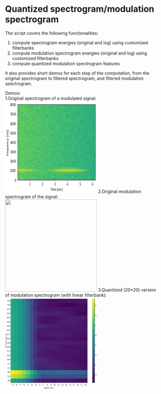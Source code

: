 # Quantized spectrogram/modulation spectrogram

The script covers the following functionalities:
1) compute spectrogram energies (original and log) using customized filterbanks
2) compute modulation spectrogram energies (original and log) using customized filterbanks
3) compute quantized modulation spectrogram features

It also provides short demos for each step of the computation, from the original spectrogram to filtered spectrogram, and filtered modulation spectrogram. <br />

Demos:<br />
1.Original spectrogram of a modulated signal:<br />
<img src="./test_spec_og.png" width="300" height="300">
2.Original modulation spectrogram of the signal:<br />
<img src="./test_modspec.png" width="300" height="300">
3.Quantized (20\*20) version of modulation spectrogram (with linear filterbank):<br />
<img src="./test_fbank.png" width="300" height="300">
